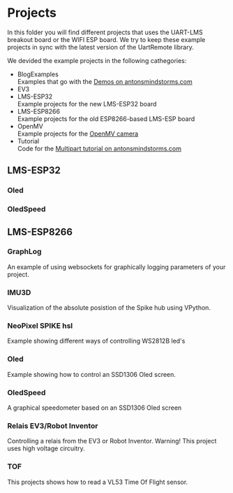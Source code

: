 # Projects

In this folder you will find different projects that uses the UART-LMS breakout board or the WIFI ESP board. We try to keep these example projects in sync with the latest version of the UartRemote library.

We devided the example projects in the following cathegories:
- BlogExamples<br/>Examples that go with the [Demos on antonsmindstorms.com](https://antonsmindstorms.com/2022/02/13/hook-up-any-i2c-sensor-hobby-servo-and-more-to-your-lego-robot-with-the-esp32-board/)
- EV3
- LMS-ESP32<br/> Example projects for the new LMS-ESP32 board
- LMS-ESP8266<br/>Example projects for the old ESP8266-based LMS-ESP board
- OpenMV<br/>Example projects for the [OpenMV camera](https://openmv.io/)
- Tutorial<br/>Code for the [Multipart tutorial on antonsmindstorms.com](https://antonsmindstorms.com/2022/11/18/lms-esp32-tutorials-part-0-how-to-get-started/)

## LMS-ESP32

### Oled
### OledSpeed


## LMS-ESP8266
### GraphLog
An example of using websockets for graphically logging parameters of your project.
### IMU3D
Visualization of the absolute posistion of the Spike hub using VPython.
### NeoPixel SPIKE hsl
Example showing different ways of controlling WS2812B led's
### Oled
Example showing how to control an SSD1306 Oled screen.
### OledSpeed
A graphical speedometer based on an SSD1306 Oled screen
### Relais EV3/Robot Inventor
Controlling a relais from the EV3 or Robot Inventor. Warning! This project uses high voltage circuitry.
### TOF
This projects shows how to read a VL53 Time Of Flight sensor.
